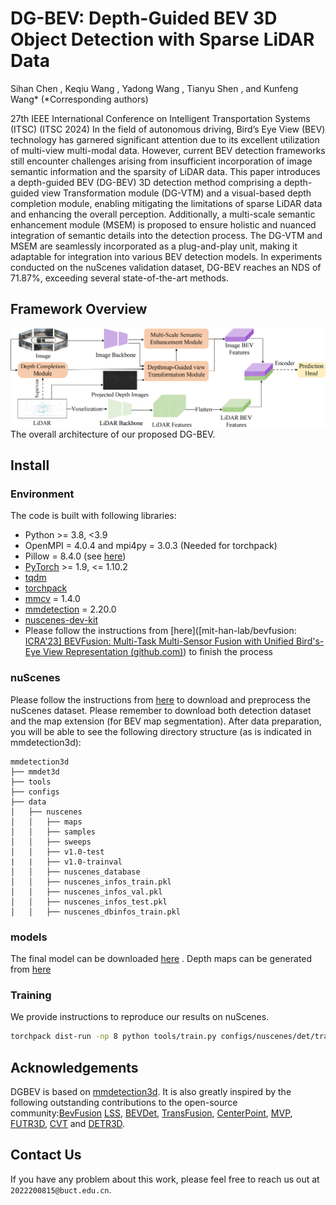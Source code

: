 # DG-BEV: Depth-Guided BEV 3D Object Detection with Sparse LiDAR Data

Sihan Chen , Keqiu Wang , Yadong Wang , Tianyu Shen , and Kunfeng Wang* (*Corresponding authors)

27th IEEE International Conference on Intelligent Transportation Systems (ITSC) (ITSC 2024)
 In the field of autonomous driving, Bird’s Eye View (BEV) technology has garnered significant attention due
to its excellent utilization of multi-view multi-modal data. However, current BEV detection frameworks still encounter
challenges arising from insufficient incorporation of image semantic information and the sparsity of LiDAR data. This paper introduces a depth-guided BEV (DG-BEV) 3D detection method comprising a depth-guided view Transformation module (DG-VTM) and a visual-based depth completion module, enabling mitigating the limitations of sparse LiDAR data and enhancing the overall perception. Additionally, a multi-scale semantic enhancement module (MSEM) is proposed to ensure holistic and nuanced integration of semantic details into the detection process. The DG-VTM and MSEM are seamlessly incorporated as a plug-and-play unit, making it adaptable for integration into various BEV detection models. In experiments conducted on the nuScenes validation dataset, DG-BEV reaches an NDS of 71.87%, exceeding several state-of-the-art methods.

## Framework Overview



![pipeline.png](pipeline.png)The overall architecture of our proposed DG-BEV.

## Install

### Environment

The code is built with following libraries:

- Python >= 3.8, \<3.9
- OpenMPI = 4.0.4 and mpi4py = 3.0.3 (Needed for torchpack)
- Pillow = 8.4.0 (see [here](https://github.com/mit-han-lab/bevfusion/issues/63))
- [PyTorch](https://github.com/pytorch/pytorch) >= 1.9, \<= 1.10.2
- [tqdm](https://github.com/tqdm/tqdm)
- [torchpack](https://github.com/mit-han-lab/torchpack)
- [mmcv](https://github.com/open-mmlab/mmcv) = 1.4.0
- [mmdetection](http://github.com/open-mmlab/mmdetection) = 2.20.0
- [nuscenes-dev-kit](https://github.com/nutonomy/nuscenes-devkit)
- Please follow the instructions from [here]([mit-han-lab/bevfusion: [ICRA'23\] BEVFusion: Multi-Task Multi-Sensor Fusion with Unified Bird's-Eye View Representation (github.com)](https://github.com/mit-han-lab/bevfusion/tree/main)) to finish the process

### nuScenes

Please follow the instructions from [here](https://github.com/open-mmlab/mmdetection3d/blob/master/docs/en/datasets/nuscenes_det.md) to download and preprocess the nuScenes dataset. Please remember to download both detection dataset and the map extension (for BEV map segmentation). After data preparation, you will be able to see the following directory structure (as is indicated in mmdetection3d):

```
mmdetection3d
├── mmdet3d
├── tools
├── configs
├── data
│   ├── nuscenes
│   │   ├── maps
│   │   ├── samples
│   │   ├── sweeps
│   │   ├── v1.0-test
|   |   ├── v1.0-trainval
│   │   ├── nuscenes_database
│   │   ├── nuscenes_infos_train.pkl
│   │   ├── nuscenes_infos_val.pkl
│   │   ├── nuscenes_infos_test.pkl
│   │   ├── nuscenes_dbinfos_train.pkl

```

### models

The final model can be downloaded [here](https://pan.baidu.com/s/1wmixf6mMt8tmkwWaUzSIqQ?pwd=zbwn )  . Depth maps can be generated from [here](https://pan.baidu.com/s/14a3hXMszn7Q0EQQBYSWc2w?pwd=vx6p)

### Training

We provide instructions to reproduce our results on nuScenes.

```bash
torchpack dist-run -np 8 python tools/train.py configs/nuscenes/det/transfusion/secfpn/camera+lidar/swint_v0p075/convfuser.yaml --model.encoders.camera.backbone.init_cfg.checkpoint pretrained/swint-nuimages-pretrained.pth --load_from pretrained/lidar-only-det.pth 
```

## Acknowledgements

DGBEV is based on [mmdetection3d](https://github.com/open-mmlab/mmdetection3d). It is also greatly inspired by the following outstanding contributions to the open-source community:[BevFusion](https://github.com/mit-han-lab/bevfusion/blob/main/) [LSS](https://github.com/nv-tlabs/lift-splat-shoot), [BEVDet](https://github.com/HuangJunjie2017/BEVDet), [TransFusion](https://github.com/XuyangBai/TransFusion), [CenterPoint](https://github.com/tianweiy/CenterPoint), [MVP](https://github.com/tianweiy/MVP), [FUTR3D](https://arxiv.org/abs/2203.10642), [CVT](https://github.com/bradyz/cross_view_transformers) and [DETR3D](https://github.com/WangYueFt/detr3d). 

## Contact Us

If you have any problem about this work, please feel free to reach us out at `2022200815@buct.edu.cn`.

